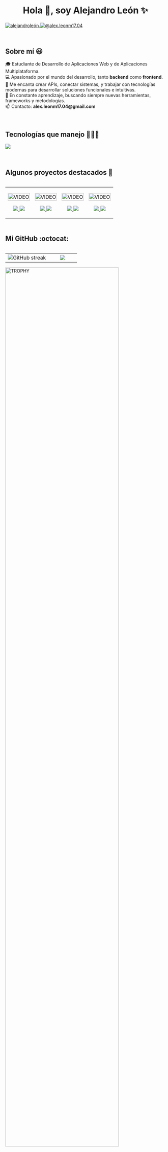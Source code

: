 <h1 align="center">Hola 👋, soy Alejandro León ✨</h1>

<p align="left">
  <a href="https://www.linkedin.com/in/alejandro-le%C3%B3n-7b768a360/" target="blank">
    <img align="center" src="https://img.shields.io/badge/LinkedIn-0077B5?style=for-the-badge&logo=linkedin&logoColor=white" alt="alejandroleón"/>
  </a>
  <a href="mailto:alex.leonm17.04@gmail.com" target="blank">
    <img align="center" src="https://img.shields.io/badge/Gmail-D14836?style=for-the-badge&logo=gmail&logoColor=white" alt="@alex.leonm17.04" />
  </a>
</p>

<br>
<h2>Sobre mí 😃</h2>

<p align="left">
🎓 Estudiante de Desarrollo de Aplicaciones Web y de Aplicaciones Multiplataforma.<br>
💻 Apasionado por el mundo del desarrollo, tanto <strong>backend</strong> como <strong>frontend</strong>.<br>
🚀 Me encanta crear APIs, conectar sistemas, y trabajar con tecnologías modernas para desarrollar soluciones funcionales e intuitivas.<br>
🎯 En constante aprendizaje, buscando siempre nuevas herramientas, frameworks y metodologías.<br>
📫 Contacto: <strong>alex.leonm17.04@gmail.com</strong>
</p>

<br>
<h2>Tecnologías que manejo 👨🏻‍💻</h2>

<p align="left">
  <a href="https://skillicons.dev">
    <img src="https://skillicons.dev/icons?i=html,css,js,php,java,py,mysql,sqlite,flutter,dart,nodejs,react,tailwind,git,github,vscode,linux,docker&perline=12" />
  </a>
</p>

<br>
<div id="proyectos">
<h2>Algunos proyectos destacados 🚧</h2>

<table align="left">
<tr border="none">
  <td width="25%" align="center">
    <p align="center">
     <a href="https://youtu.be/ejemplo1" title="Video del proyecto 1">
        <img align="center" width=100% src="https://via.placeholder.com/250x150.png?text=Proyecto+1" alt="VIDEO" />
     </a>
    </p>
    <p align="center">
      <a href="https://youtu.be/ejemplo1" target="blank">
        <img src="https://img.shields.io/badge/YouTube-FF0000?style=for-the-badge&logo=youtube&logoColor=white" />
      </a>
      <a href="https://github.com/alejandroleon/proyecto1" target="blank">
        <img src="https://img.shields.io/badge/GitHub-100000?style=for-the-badge&logo=github&logoColor=white" />
      </a>
    </p>       
  </td>

  <td width="25%" align="center">
    <p align="center">
     <a href="https://youtu.be/ejemplo2" title="Video del proyecto 2">
        <img align="center" width=100% src="https://via.placeholder.com/250x150.png?text=Proyecto+2" alt="VIDEO" />
     </a>
    </p>
    <p align="center">
      <a href="https://youtu.be/ejemplo2" target="blank">
        <img src="https://img.shields.io/badge/YouTube-FF0000?style=for-the-badge&logo=youtube&logoColor=white" />
      </a>
      <a href="https://github.com/alejandroleon/proyecto2" target="blank">
        <img src="https://img.shields.io/badge/GitHub-100000?style=for-the-badge&logo=github&logoColor=white" />
      </a>
    </p>       
  </td>

  <td width="25%" align="center">
    <p align="center">
     <a href="https://youtu.be/ejemplo3" title="Video del proyecto 3">
        <img align="center" width=100% src="https://via.placeholder.com/250x150.png?text=Proyecto+3" alt="VIDEO" />
     </a>
    </p>
    <p align="center">
      <a href="https://youtu.be/ejemplo3" target="blank">
        <img src="https://img.shields.io/badge/YouTube-FF0000?style=for-the-badge&logo=youtube&logoColor=white" />
      </a>
      <a href="https://github.com/alejandroleon/proyecto3" target="blank">
        <img src="https://img.shields.io/badge/GitHub-100000?style=for-the-badge&logo=github&logoColor=white" />
      </a>
    </p>       
  </td>

  <td width="25%" align="center">
    <p align="center">
     <a href="https://youtu.be/ejemplo4" title="Video del proyecto 4">
        <img align="center" width=100% src="https://via.placeholder.com/250x150.png?text=Proyecto+4" alt="VIDEO" />
     </a>
    </p>
    <p align="center">
      <a href="https://youtu.be/ejemplo4" target="blank">
        <img src="https://img.shields.io/badge/YouTube-FF0000?style=for-the-badge&logo=youtube&logoColor=white" />
      </a>
      <a href="https://github.com/alejandroleon/proyecto4" target="blank">
        <img src="https://img.shields.io/badge/GitHub-100000?style=for-the-badge&logo=github&logoColor=white" />
      </a>
    </p>       
  </td>
</tr>
</table>
</div>

<br><br><br><br><br><br><br><br>

<h2>Mi GitHub :octocat:</h2>

<p align="center">
<table align="left">
<tr border="none">
  <td width="60%" align="center">
    <img title="🔥 Get streak stats" alt="GitHub streak" src="https://github-readme-streak-stats.herokuapp.com/?user=Alejandroleon2002&theme=dark&hide_border=false" />
  </td>
  <td width="40%" align="center">
    <img src="https://github-readme-stats.anuraghazra1.vercel.app/api/top-langs/?username=Alejandroleon2002&theme=dark&hide_border=false&no-bg=true&no-frame=true&langs_count=10"/>
  </td>
</tr>
</table>

<div align="left">
  <a href="https://github.com/ryo-ma/github-profile-trophy" title="GitHub Trophy">
    <img align="center" width=84% src="https://github-profile-trophy.vercel.app/?username=Alejandroleon2002&theme=radical&row=1&column=7&margin-h=15&margin-w=5&no-bg=true" alt="TROPHY" />
  </a>
</div>
</p>
